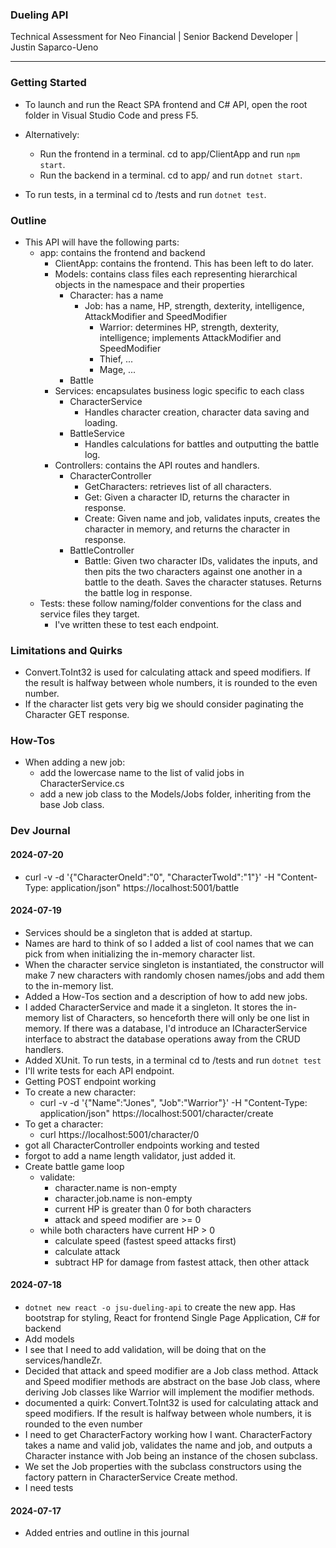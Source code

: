 ### Dueling API
Technical Assessment for Neo Financial | Senior Backend Developer | Justin Saparco-Ueno
***

### Getting Started
- To launch and run the React SPA frontend and C# API, open the root folder in Visual Studio Code and press F5.
- Alternatively:
  - Run the frontend in a terminal. cd to app/ClientApp and run `npm start`.
  - Run the backend in a terminal. cd to app/ and run `dotnet start`.

- To run tests, in a terminal cd to /tests and run `dotnet test`.

### Outline
- This API will have the following parts:
  - app: contains the frontend and backend
    - ClientApp: contains the frontend. This has been left to do later.
    - Models: contains class files each representing hierarchical objects in the namespace and their properties
      - Character: has a name
        - Job: has a name, HP, strength, dexterity, intelligence, AttackModifier and SpeedModifier
          - Warrior: determines HP, strength, dexterity, intelligence; implements AttackModifier and SpeedModifier
          - Thief, ...
          - Mage, ...
      - Battle
    - Services: encapsulates business logic specific to each class
      - CharacterService
        - Handles character creation, character data saving and loading.
      - BattleService
        - Handles calculations for battles and outputting the battle log.
    - Controllers: contains the API routes and handlers. 
      - CharacterController
        - GetCharacters: retrieves list of all characters.
        - Get: Given a character ID, returns the character in response.
        - Create: Given name and job, validates inputs, creates the character in memory, and returns the character in response.
      - BattleController
        - Battle: Given two character IDs, validates the inputs, and then pits the two characters against one another in a battle to the death. Saves the character statuses. Returns the battle log in response.
  - Tests: these follow naming/folder conventions for the class and service files they target. 
    - I've written these to test each endpoint.

### Limitations and Quirks
- Convert.ToInt32 is used for calculating attack and speed modifiers. If the result is halfway between whole numbers, it is rounded to the even number.
- If the character list gets very big we should consider paginating the Character GET response.

### How-Tos
- When adding a new job:
  - add the lowercase name to the list of valid jobs in CharacterService.cs
  - add a new job class to the Models/Jobs folder, inheriting from the base Job class.

### Dev Journal

#### 2024-07-20
- curl -v -d '{\"CharacterOneId\":\"0\", \"CharacterTwoId\":\"1\"}' -H "Content-Type: application/json" https://localhost:5001/battle
#### 2024-07-19
- Services should be a singleton that is added at startup.
- Names are hard to think of so I added a list of cool names that we can pick from when initializing the in-memory character list.
- When the character service singleton is instantiated, the constructor will make 7 new characters with randomly chosen names/jobs and add them to the in-memory list.
- Added a How-Tos section and a description of how to add new jobs.
- I added CharacterService and made it a singleton. It stores the in-memory list of Characters, so henceforth there will only be one list in memory.  If there was a database, I'd introduce an ICharacterService interface to abstract the database operations away from the CRUD handlers.
- Added XUnit. To run tests, in a terminal cd to /tests and run `dotnet test`
- I'll write tests for each API endpoint.
- Getting POST endpoint working
- To create a new character:
  - curl -v -d '{\"Name\":\"Jones\", \"Job\":\"Warrior\"}' -H "Content-Type: application/json" https://localhost:5001/character/create
- To get a character:
  - curl https://localhost:5001/character/0
- got all CharacterController endpoints working and tested
- forgot to add a name length validator, just added it.
- Create battle game loop
  - validate:
    - character.name is non-empty
    - character.job.name is non-empty
    - current HP is greater than 0 for both characters
    - attack and speed modifier are >= 0
  - while both characters have current HP > 0
    - calculate speed (fastest speed attacks first)
    - calculate attack
    - subtract HP for damage from fastest attack, then other attack



#### 2024-07-18
- `dotnet new react -o jsu-dueling-api` to create the new app. Has bootstrap for styling, React for frontend Single Page Application, C# for backend
- Add models
- I see that I need to add validation, will be doing that on the services/handleZr.
- Decided that attack and speed modifier are a Job class method. Attack and Speed modifier methods are abstract on the base Job class, where deriving Job classes like Warrior will implement the modifier methods.
- documented a quirk: Convert.ToInt32 is used for calculating attack and speed modifiers. If the result is halfway between whole numbers, it is rounded to the even number
- I need to get CharacterFactory working how I want. CharacterFactory takes a name and valid job, validates the name and job, and outputs a Character instance with Job being an instance of the chosen subclass.
- We set the Job properties with the subclass constructors using the factory pattern in CharacterService Create method.
- I need tests

#### 2024-07-17
- Added entries and outline in this journal
